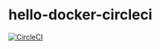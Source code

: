 # hello-docker-circleci
[![CircleCI](https://dl.circleci.com/status-badge/img/gh/dantediy/hello-docker-circleci/tree/main.svg?style=svg)](https://dl.circleci.com/status-badge/redirect/gh/dantediy/hello-docker-circleci/tree/main)
